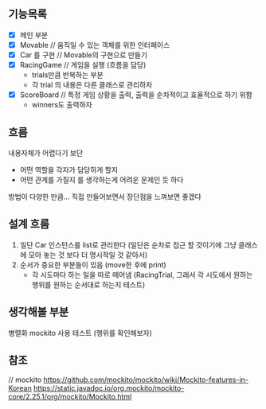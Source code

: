 ## 기능목록

-[x] 메인 부분
-[x] Movable            // 움직일 수 있는 객체를 위한 인터페이스
-[x] Car 를 구현          // Movable의 구현으로 만들기
-[x] RacingGame         // 게임을 실행 (흐름을 담당)
    - trials만큼 반복하는 부분
    - 각 trial 의 내용은 다른 클래스로 관리하자
-[x] ScoreBoard   // 특정 게임 상황을 출력, 출력을 순차적이고 효율적으로 하기 위함
    - winners도 출력하자


## 흐름
내용자체가 어렵다기 보단 
- 어떤 역할을 각자가 담당하게 할지
- 어떤 관계를 가질지
를 생각하는게 어려운 문제인 듯 하다

방법이 다양한 만큼... 직접 만들어보면서 장단점을 느껴보면 좋겠다


## 설계 흐름
1. 일단 Car 인스턴스를 list로 관리한다 
(일단은 순차로 접근 할 것이기에 그냥 클래스에 모아 놓는 것 보다 더 명시적일 것 같아서)
2. 순서가 중요한 부분들이 있음 (move한 후에 print)
    - 각 시도마다 하는 일을 따로 떼어냄 (RacingTrial, 그래서 각 시도에서 원하는 행위를 원하는 순서대로 하는지 테스트)


## 생각해볼 부분
병렬화
mockito 사용 테스트 (행위를 확인해보자)


## 참조
// mockito
https://github.com/mockito/mockito/wiki/Mockito-features-in-Korean
https://static.javadoc.io/org.mockito/mockito-core/2.25.1/org/mockito/Mockito.html
